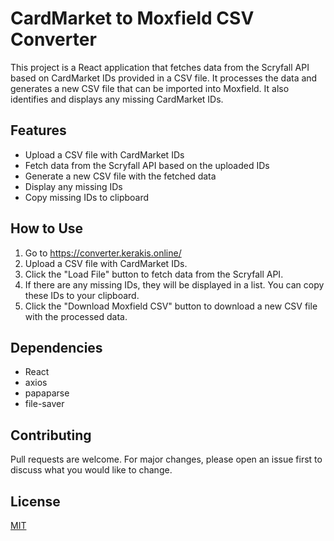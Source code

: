 # CardMarket to Moxfield CSV Converter

This project is a React application that fetches data from the Scryfall API based on CardMarket IDs provided in a CSV file. It processes the data and generates a new CSV file that can be imported into Moxfield. It also identifies and displays any missing CardMarket IDs.

## Features

- Upload a CSV file with CardMarket IDs
- Fetch data from the Scryfall API based on the uploaded IDs
- Generate a new CSV file with the fetched data
- Display any missing IDs
- Copy missing IDs to clipboard

## How to Use

1. Go to https://converter.kerakis.online/
2. Upload a CSV file with CardMarket IDs.
3. Click the "Load File" button to fetch data from the Scryfall API.
4. If there are any missing IDs, they will be displayed in a list. You can copy these IDs to your clipboard.
5. Click the "Download Moxfield CSV" button to download a new CSV file with the processed data.

## Dependencies

- React
- axios
- papaparse
- file-saver

## Contributing

Pull requests are welcome. For major changes, please open an issue first to discuss what you would like to change.

## License

[MIT](https://choosealicense.com/licenses/mit/)
